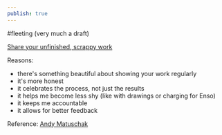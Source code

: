 ```yaml
---
publish: true
---
```

#fleeting (very much a draft)

[Share your unfinished, scrappy work](<../Share your unfinished, scrappy work>)

Reasons:

- there's something beautiful about showing your work regularly
- it's more honest
- it celebrates the process, not just the results
- it helps me become less shy (like with drawings or charging for Enso)
- it keeps me accountable
- it allows for better feedback

Reference: [Andy Matuschak](https://notes.andymatuschak.org/zCMhncA1iSE74MKKYQS5PBZ) 
